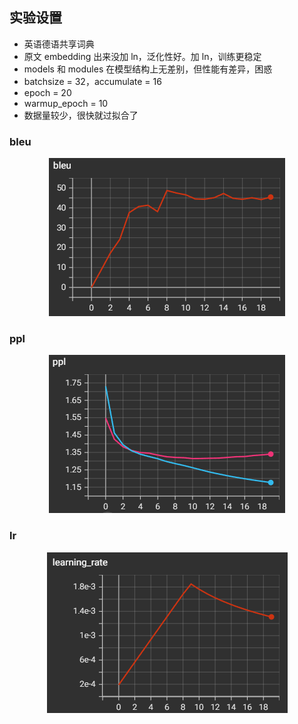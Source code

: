 ## 实验设置
- 英语德语共享词典
- 原文 embedding 出来没加 ln，泛化性好。加 ln，训练更稳定
- models 和 modules 在模型结构上无差别，但性能有差异，困惑
- batchsize = 32，accumulate = 16
- epoch = 20
- warmup_epoch = 10
- 数据量较少，很快就过拟合了

### bleu
<div style="text-align: center;">
  <img src="./images/my_models_ln_16.png" alt="bleu" style="width: auto; height: auto;">
</div>

### ppl
<div style="text-align: center;">
  <img src="./images/ppl_my_models_ln_16.png" alt="bleu" style="width: auto; height: auto;">
</div>

### lr
<div style="text-align: center;">
  <img src="./images/lr.png" alt="bleu" style="width: auto; height: auto;">
</div>
